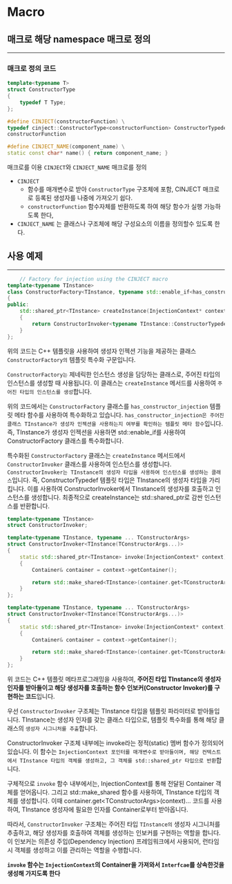 # Macro

## 매크로 해당 namespace 매크로 정의

---

### **매크로 정의 코드**

```c++
template<typename T>
struct ConstructorType
{
    typedef T Type;
};    

#define CINJECT(constructorFunction) \
typedef cinject::ConstructorType<constructorFunction> ConstructorTypedef; \
constructorFunction

#define CINJECT_NAME(component_name) \
static const char* name() { return component_name; }
```

매크로를 이용 `CINJECT`와 `CINJECT_NAME` 매크로를 정의

* `CINJECT`
  * 함수를 매개변수로 받아 `ConstructorType` 구조체에 포함, CINJECT 매크로로 등록된 생성자를 나중에 가져오기 쉽다.
  * `constructorFunction` 함수자체를 반환하도록 하여 해당 함수가 실행 가능하도록 한다,
* `CINJECT_NAME` 는 클래스나 구조체에 해당 구성요소의 이름을 정의할수 있도록 한다.

## 사용 예제

---

```c++
	// Factory for injection using the CINJECT macro
template<typename TInstance>
class ConstructorFactory<TInstance, typename std::enable_if<has_constructor_injection<TInstance>::value>::type>
{
public:
    std::shared_ptr<TInstance> createInstance(InjectionContext* context)
    {
        return ConstructorInvoker<typename TInstance::ConstructorTypedef::Type>::invoke(context);
    }
};
```

위의 코드는 C++ 템플릿을 사용하여 생성자 인젝션 기능을 제공하는 클래스 `ConstructorFactory의` 템플릿 특수화 구문입니다.

`ConstructorFactory는` 제네릭한 인스턴스 생성을 담당하는 클래스로, 주어진 타입의 인스턴스를 생성할 때 사용됩니다. 이 클래스는 `createInstance` 메서드를 사용하여 `주어진 타입의 인스턴스를 생성`합니다.

위의 코드에서는 `ConstructorFactory` 클래스를 `has_constructor_injection` 템플릿 메타 함수를 사용하여 특수화하고 있습니다. `has_constructor_injection은 주어진 클래스 TInstance가 생성자 인젝션을 사용하는지 여부를 확인하는 템플릿 메타 함수`입니다. 즉, TInstance가 생성자 인젝션을 사용하면 std::enable_if를 사용하여 ConstructorFactory 클래스를 특수화합니다.

특수화된 `ConstructorFactory` 클래스는 `createInstance` 메서드에서 `ConstructorInvoker` 클래스를 사용하여 인스턴스를 생성합니다. `ConstructorInvoker는 TInstance의 생성자 타입을 사용하여 인스턴스를 생성하는 클래스`입니다. 즉, ConstructorTypedef 템플릿 타입은 TInstance의 생성자 타입을 가리킵니다. 이를 사용하여 ConstructorInvoker에서 TInstance의 생성자를 호출하고 인스턴스를 생성합니다. 최종적으로 createInstance는 std::shared_ptr로 감싼 인스턴스를 반환합니다.

```c++
template<typename TInstance>
struct ConstructorInvoker;

template<typename TInstance, typename ... TConstructorArgs>
struct ConstructorInvoker<TInstance(TConstructorArgs...)>
{
    static std::shared_ptr<TInstance> invoke(InjectionContext* context)
    {
        Container& container = context->getContainer();

        return std::make_shared<TInstance>(container.get<TConstructorArgs>(context)...);
    }
};

template<typename TInstance, typename ... TConstructorArgs>
struct ConstructorInvoker<TInstance(TConstructorArgs...)>
{
    static std::shared_ptr<TInstance> invoke(InjectionContext* context)
    {
        Container& container = context->getContainer();

        return std::make_shared<TInstance>(container.get<TConstructorArgs>(context)...);
    }
};
```

위 코드는 C++ 템플릿 메타프로그래밍을 사용하여, **주어진 타입 TInstance의 생성자 인자를 받아들이고 해당 생성자를 호출하는 함수 인보커(Constructor Invoker)를 구현하는 코드**입니다.

우선 `ConstructorInvoker` 구조체는 TInstance 타입을 템플릿 파라미터로 받아들입니다. TInstance는 생성자 인자를 갖는 클래스 타입으로, 템플릿 특수화를 통해 해당 클래스의 `생성자 시그니처를 추출`합니다.

ConstructorInvoker 구조체 내부에는 invoke라는 정적(static) 멤버 함수가 정의되어 있습니다. 이 함수는 `InjectionContext 포인터를 매개변수로 받아들이며, 해당 컨텍스트에서 TInstance 타입의 객체를 생성하고, 그 객체를 std::shared_ptr 타입으로 반환`합니다.

구체적으로 `invoke` 함수 내부에서는, InjectionContext를 통해 전달된 Container 객체를 얻어옵니다. 그리고 std::make_shared 함수를 사용하여, TInstance 타입의 객체를 생성합니다. 이때 container.get\<TConstructorArgs>(context)... 코드를 사용하여, TInstance 생성자에 필요한 인자를 Container로부터 받아옵니다.

따라서, `ConstructorInvoker` 구조체는 주어진 타입 `TInstance의` 생성자 시그니처를 추출하고, 해당 생성자를 호출하여 객체를 생성하는 인보커를 구현하는 역할을 합니다. 이 인보커는 의존성 주입(Dependency Injection) 프레임워크에서 사용되어, 런타임 시 객체를 생성하고 이를 관리하는 역할을 수행합니다.


**`invoke` 함수는 `InjectionContext`의 Container을 가져와서 `Interfcae`를 상속한것을 생성해 가지도록 한다**